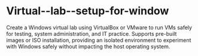 # Virtual--lab--setup-for-window
Create a Windows virtual lab using VirtualBox or VMware to run VMs safely for testing, system administration, and IT practice. Supports pre-built images or ISO installation, providing an isolated environment to experiment with Windows safely without impacting the host operating system.
